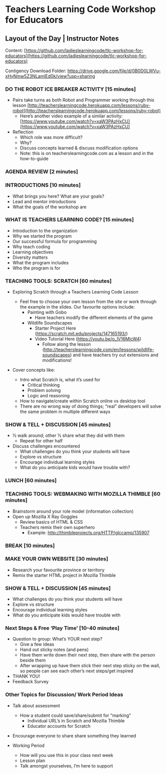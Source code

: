 # Teachers Learning Code Workshop for Educators
## Layout of the Day | Instructor Notes

Content: [https://github.com/ladieslearningcode/tlc-workshop-for-educators](https://github.com/ladieslearningcode/tlc-workshop-for-educators)

Contigency Download Folder: https://drive.google.com/file/d/0B0D0LWVu-xHyNmw5Z3NLamlEd0k/view?usp=sharing

### DO THE ROBOT ICE BREAKER ACTIVITY [15 minutes]
- Pairs take turns as both Robot and Programmer working through this lesson [http://teacherslearningcode.herokuapp.com/lessons/ruby-robot](http://teacherslearningcode.herokuapp.com/lessons/ruby-robot)
	- Here’s another video example of a similar activity: [https://www.youtube.com/watch?v=xaW3PAzHxCU](https://www.youtube.com/watch?v=xaW3PAzHxCU)
- Reflection
	- Which role was more difficult?
	- Why?
	- Discuss concepts learned & discuss modification options
	- Note: this is on teacherslearningcode.com as a lesson and in the how-to-guide

### AGENDA REVIEW [2 minutes]

### INTRODUCTIONS [10 minutes]
- What brings you here? What are your goals?
- Lead and mentor introductions
- What the goals of the workshop are

### WHAT IS TEACHERS LEARNING CODE? [15 minutes]
- Introduction to the organization
- Why we started the program
- Our successful formula for programming
- Why teach coding
- Learning objectives
- Diversity matters
- What the program includes
- Who the program is for

### TEACHING TOOLS: SCRATCH [60 minutes]
- Exploring Scratch through a Teachers Learning Code Lesson
	- Feel free to choose your own lesson from the site or work through the example in the slides.  Our favourite options include:
		-  Painting with Gobo
			- Have teachers modify the different elements of the game
		- Wildlife Soundscapes
			- Starter Project Here (https://scratch.mit.edu/projects/147165193/)
			- Video Tutorial Here (https://youtu.be/o_lV16MlcW4)
				- Follow along the lesson (http://teacherslearningcode.com/en/lessons/wildlife-soundscapes) and have teachers try out extensions and modifications!

		
- Cover concepts like:
	- Intro what Scratch is, what it’s used for
		- Critical thinking
		- Problem solving
		- Logic and reasoning
  	- How to navigate/create within Scratch
online vs desktop tool
 	- There are no wrong way of doing things; “real” developers will solve the same problem in multiple different ways

### SHOW & TELL + DISCUSSION [45 minutes]
- ½ walk around; other ½ share what they did with them
	- Repeat for other half
- Discuss challenges encountered
	- What challenges do you think your students will have
	- Explore vs structure
	- Encourage individual learning styles
	- What do you anticipate kids would have trouble with?

### LUNCH [60 minutes]

### TEACHING TOOLS: WEBMAKING WITH MOZILLA THIMBLE [60 minutes]
- Brainstorm around your role model (information collection)
- Open up Mozilla X Ray Goggles
	- Review basics of HTML & CSS
	- Teachers remix their own superhero
		- Example: http://thimbleprojects.org/HTTP/glccamp/135907

### BREAK [10 minutes]

### MAKE YOUR OWN WEBSITE [30 minutes]
- Research your favourite province or territory
- Remix the starter HTML project in Mozilla Thimble

### SHOW & TELL + DISCUSSION [45 minutes]
- What challenges do you think your students will have
- Explore vs structure
- Encourage individual learning styles
- What do you anticipate kids would have trouble with

### Next Steps & Free ‘Play Time’ [10-40 minutes]
- Question to group: What’s YOUR next step?
	- Give a few ideas
	- Hand out sticky notes (and pens)
	- Have them write down their next step, then share with the person beside them
	- After wrapping up have them stick their next step sticky on the wall, so people can see each other’s next steps/get inspired
- THANK YOU!
- Feedback Survey

### Other Topics for Discussion/ Work Period Ideas
- Talk about assessment
	- How a student could save/share/submit for “marking”
		- Individual URL’s in Scratch and Mozilla Thimble
		- Educator accounts for Scratch
- Encourage everyone to share share something they learned

- Working Period
	- How will you use this in your class next week
	- Lesson plan
	- Talk amongst yourselves, I’m here to support


